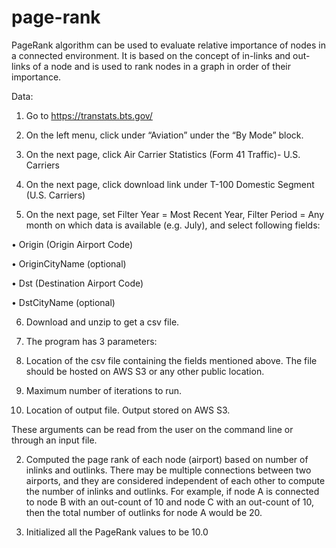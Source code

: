 # page-rank

PageRank algorithm can be used to evaluate relative importance of nodes in a connected environment.
It is based on the concept of in-links and out-links of a node and is used to rank nodes in a graph
in order of their importance.

Data:

1. Go to https://transtats.bts.gov/

2. On the left menu, click under “Aviation” under the “By Mode” block.

3. On the next page, click Air Carrier Statistics (Form 41 Traffic)- U.S. Carriers

4. On the next page, click download link under T-100 Domestic Segment (U.S. Carriers)

5. On the next page, set Filter Year = Most Recent Year, Filter Period = Any month on which
data is available (e.g. July), and select following fields:

  • Origin (Origin Airport Code)
  
  • OriginCityName (optional)

  • Dst (Destination Airport Code)
  
  • DstCityName (optional)
  
6. Download and unzip to get a csv file.





1. The program has 3 parameters:

  1. Location of the csv file containing the fields mentioned above. The file should be hosted on
  AWS S3 or any other public location.
  
  2. Maximum number of iterations to run.
  
  3. Location of output file. Output stored on AWS S3.
  
  These arguments can be read from the user on the command line or through an input file.
  
2. Computed the page rank of each node (airport) based on number of inlinks and outlinks.
There may be multiple connections between two airports, and they are considered independent
of each other to compute the number of inlinks and outlinks. For example, if node A
is connected to node B with an out-count of 10 and node C with an out-count of 10, then the
total number of outlinks for node A would be 20.

3. Initialized all the PageRank values to be 10.0
